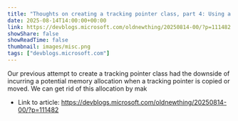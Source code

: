 ```yaml
---
title: "Thoughts on creating a tracking pointer class, part 4: Using a circular doubly linked list"
date: 2025-08-14T14:00:00+00:00
link: https://devblogs.microsoft.com/oldnewthing/20250814-00/?p=111482
showShare: false
showReadTime: false
thumbnail: images/misc.png
tags: ["devblogs.microsoft.com"]
---
```

Our previous attempt to create a tracking pointer class had the downside of incurring a potential memory allocation when a tracking pointer is copied or moved. We can get rid of this allocation by mak

- Link to article: https://devblogs.microsoft.com/oldnewthing/20250814-00/?p=111482